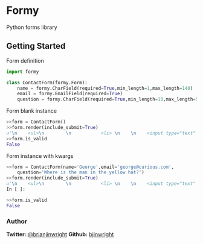 # Formy
Python forms library

## Getting Started

Form definition
```python
import formy

class ContactForm(formy.Form):
    name = formy.CharField(required=True,min_length=1,max_length=140)
    email = formy.EmailField(required=True)
    question = formy.CharField(required=True,min_length=10,max_length=500)
```
Form blank instance
```python
>>form = ContactForm()
>>form.render(include_submit=True)
u'\n    <ul>\n        \n           <li> \n    \n    <input type="text" name="question"  >\n    </li>\n        \n           <li> \n    \n    <input type="text" name="name"  >\n    </li>\n        \n           <li> \n    \n    <input type="email" name="email"  >\n    </li>\n        \n        \n            <li><input type="submit" value="submit"></li>\n        \n    </ul>\n    '
>>form.is_valid
False
```
Form instance with kwargs
```python
>>form = ContactForm(name='George',email='george@curious.com',
    question='Where is the man in the yellow hat?')
>>form.render(include_submit=True)
u'\n    <ul>\n        \n           <li> \n    \n    <input type="text" name="name" value="George" >\n    </li>\n        \n           <li> \n    \n    <input type="email" name="email" value="george@curious.com" >\n    </li>\n        \n           <li> \n    \n    <input type="text" name="question" value="Where is the man in the yello hat?" >\n    </li>\n        \n        \n            <li><input type="submit" value="submit"></li>\n        \n    </ul>\n    '
In [ ]:

>>form.is_valid
False
```

### Author

**Twitter:**:[@brianjinwright](https://twitter.com/brianjinwright)
**Github:** [bjinwright](https://github.com/bjinwright)
